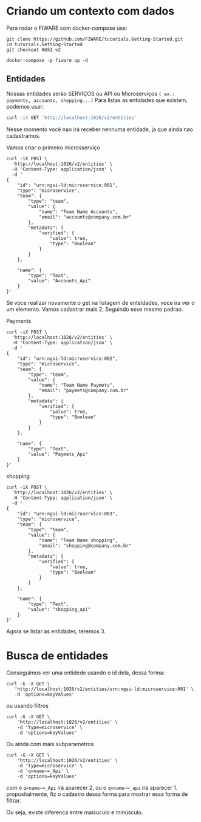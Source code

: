 # Criando um contexto com dados
Para rodar o FIWARE com docker-compose use:
```console
git clone https://github.com/FIWARE/tutorials.Getting-Started.git
cd tutorials.Getting-Started
git checkout NGSI-v2

docker-compose -p fiware up -d
```
## Entidades
Nossas entidades serão SERVIÇOS ou API ou Microserviços `( ex.: payments, accounts, shopping...)`
Para listas as entidades que existem, podemos usar:
```bash 
curl -iX GET 'http://localhost:1026/v2/entities'
```
Nesse momento você nao irá receber nenhuma entidade, ja que ainda nao cadastramos.

Vamos criar o primeiro microsserviço

```console
curl -iX POST \
  'http://localhost:1026/v2/entities' \
  -H 'Content-Type: application/json' \
  -d '
{
    "id": "urn:ngsi-ld:microservice:001",
    "type": "microservice",
    "team": {
        "type": "team",
        "value": {
            "name": "Team Name Accounts",
            "email": "accounts@company.com.br"
        },
        "metadata": {
            "verified": {
                "value": true,
                "type": "Boolean"
            }
        }
    },
 
    "name": {
        "type": "Text",
        "value": "Accounts_Api"
    }
}'
```
Se voce realizar novamente o get na listagem de enteidades, voce ira ver o um elemento.
Vamos cadastrar mais 2, Seguindo esse mesmo padrao.

Payments
```console
curl -iX POST \
  'http://localhost:1026/v2/entities' \
  -H 'Content-Type: application/json' \
  -d '
{
    "id": "urn:ngsi-ld:microservice:002",
    "type": "microservice",
    "team": {
        "type": "team",
        "value": {
            "name": "Team Name Paymets",
            "email": "paymets@company.com.br"
        },
        "metadata": {
            "verified": {
                "value": true,
                "type": "Boolean"
            }
        }
    },
 
    "name": {
        "type": "Text",
        "value": "Paymets_Api"
    }
}'
```
shopping
```console
curl -iX POST \
  'http://localhost:1026/v2/entities' \
  -H 'Content-Type: application/json' \
  -d '
{
    "id": "urn:ngsi-ld:microservice:003",
    "type": "microservice",
    "team": {
        "type": "team",
        "value": {
            "name": "Team Name shopping",
            "email": "shopping@company.com.br"
        },
        "metadata": {
            "verified": {
                "value": true,
                "type": "Boolean"
            }
        }
    },
 
    "name": {
        "type": "Text",
        "value": "shopping_api"
    }
}'
```

Agora se listar as entidades, teremos 3.

# Busca de entidades
Conseguimos ver uma entidede usando o id dela, dessa forma:
```console
curl -G -X GET \
   'http://localhost:1026/v2/entities/urn:ngsi-ld:microservice:001' \
   -d 'options=keyValues'
```

ou usando filtros

```console
curl -G -X GET \
    'http://localhost:1026/v2/entities' \
    -d 'type=microservice' \
    -d 'options=keyValues'
```

Ou ainda com mais subparametros 
```console
curl -G -X GET \
    'http://localhost:1026/v2/entities' \
    -d 'type=microservice' \
    -d 'q=name~=_Api' \
    -d 'options=keyValues'
```

com o `q=name~=_Api` irá aparecer 2, ou o `q=name~=_api` irá aparecer 1. propositalmente, fiz o cadastro dessa forma para mostrar essa forma de filtrar.

Ou seja, existe diferenca entre maisuculo e minúsculo.
